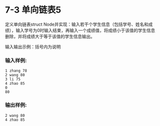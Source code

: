 # 7-3 单向链表5
定义单向链表struct
Node并实现：输入若干个学生信息（包括学号、姓名和成绩），输入学号为0时输入结束，再输入一个成绩值，将成绩小于该值的学生信息删除，并将成绩大于等于该值的学生信息输出。

输入输出示例：括号内为说明

### 输入样例:

    
    
    1 zhang 78
    2 wang 80
    3 li 75
    4 zhao 85
    0
    80
    
    

### 输出样例:

    
    
    2 wang 80
    4 zhao 85
    
    


